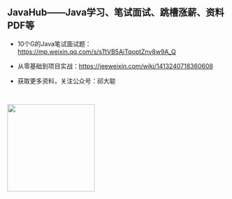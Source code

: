 
## JavaHub——Java学习、笔试面试、跳槽涨薪、资料PDF等

- 10个G的Java笔试面试题：https://mp.weixin.qq.com/s/sTtVB5AiTqoptZnv8w9A_Q


- 从零基础到项目实战：https://jeeweixin.com/wiki/1413240718360608




- 获取更多资料，关注公众号：祁大聪 
<img src=https://cdn.jsdelivr.net/gh/qidacong/blob-img@master/20220520/qidacong.4z0s3ud9vm80.webp width=200 style="text-align: center;margin-top:30px;"/>
